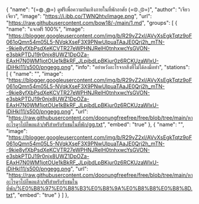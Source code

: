 {
	"name": "(=◍․̫◍=) ดูฟรีเพื่อความบันเทิงภายในที่พักอาศัย (=◍․̫◍=)",
	"author": "เจียว เจียว",
	"image": "https://i.ibb.co/TWNQhtv/image.png",
	"url": "https://raw.githubusercontent.com/bow18/-/main/1.md",
	"groups": [
    {
        "name": "แจกฟรี 100%",
        "image": "https://blogger.googleusercontent.com/img/b/R29vZ2xl/AVvXsEgkTqtz9oF061oQmn54m05L5-NVqkXseF3X9PNwUIpuaTAaJE0Qrj2h_mTN--9kie8yfXbPsdXeKCVTR27eWPHNJRelH0tnhxwcYsGVON-e3sbkPTDJ19r0njx8UWZ1DpOZa-EAxH7N0WM1jotOUe1kBkRF_JLpjbdLpBKjur0z6RCKUzaWlxU-iDiHkI11/s500/pngegg.png",
        "info": "อย่าหวังอะไรจากสิ่งที่ไม่ได้ลงมือทำ",
		"stations": [
	{
		"name": "",
		"image": "https://blogger.googleusercontent.com/img/b/R29vZ2xl/AVvXsEgkTqtz9oF061oQmn54m05L5-NVqkXseF3X9PNwUIpuaTAaJE0Qrj2h_mTN--9kie8yfXbPsdXeKCVTR27eWPHNJRelH0tnhxwcYsGVON-e3sbkPTDJ19r0njx8UWZ1DpOZa-EAxH7N0WM1jotOUe1kBkRF_JLpjbdLpBKjur0z6RCKUzaWlxU-iDiHkI11/s500/pngegg.png",
		"url": "https://raw.githubusercontent.com/doonungfreefree/free/blob/tree/main/หาอะไรดูๆไปก็พอแล้ว/ฟรีสำหรับรับชมในที่พัก/gg.txt",
		"embed": "true"
	},
	{
		"name": "",
		"image": "https://blogger.googleusercontent.com/img/b/R29vZ2xl/AVvXsEgkTqtz9oF061oQmn54m05L5-NVqkXseF3X9PNwUIpuaTAaJE0Qrj2h_mTN--9kie8yfXbPsdXeKCVTR27eWPHNJRelH0tnhxwcYsGVON-e3sbkPTDJ19r0njx8UWZ1DpOZa-EAxH7N0WM1jotOUe1kBkRF_JLpjbdLpBKjur0z6RCKUzaWlxU-iDiHkI11/s500/pngegg.png",
		"url": "https://raw.githubusercontent.com/doonungfreefree/free/blob/tree/main/หาอะไรดูๆไปก็พอแล้ว/ฟรีสำหรับรับชมในที่พัก/%E0%B8%97%E0%B8%B3%E0%B8%9A%E0%B8%B8%E0%B8%8D.txt",
		"embed": "true"
	}
	]
	},

